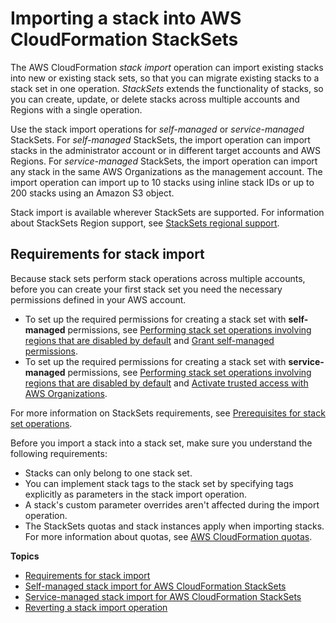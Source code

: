 # Importing a stack into AWS CloudFormation StackSets<a name="stacksets-import"></a>

The AWS CloudFormation *stack import* operation can import existing stacks into new or existing stack sets, so that you can migrate existing stacks to a stack set in one operation\. *StackSets* extends the functionality of stacks, so you can create, update, or delete stacks across multiple accounts and Regions with a single operation\.

Use the stack import operations for *self\-managed* or *service\-managed* StackSets\. For *self\-managed* StackSets, the import operation can import stacks in the administrator account or in different target accounts and AWS Regions\. For *service\-managed* StackSets, the import operation can import any stack in the same AWS Organizations as the management account\. The import operation can import up to 10 stacks using inline stack IDs or up to 200 stacks using an Amazon S3 object\.

Stack import is available wherever StackSets are supported\. For information about StackSets Region support, see [StackSets regional support](https://docs.aws.amazon.com/general/latest/gr/cfn.html#regional-support-stacksets)\.

## Requirements for stack import<a name="stackset-import-considerations"></a>

Because stack sets perform stack operations across multiple accounts, before you can create your first stack set you need the necessary permissions defined in your AWS account\.
+ To set up the required permissions for creating a stack set with **self\-managed** permissions, see [Performing stack set operations involving regions that are disabled by default](stacksets-prereqs.md#stacksets-opt-in-regions) and [Grant self\-managed permissions](stacksets-prereqs-self-managed.md)\.
+ To set up the required permissions for creating a stack set with **service\-managed** permissions, see [Performing stack set operations involving regions that are disabled by default](stacksets-prereqs.md#stacksets-opt-in-regions) and [Activate trusted access with AWS Organizations](stacksets-orgs-activate-trusted-access.md)\.

For more information on StackSets requirements, see [Prerequisites for stack set operations](https://docs.aws.amazon.com/AWSCloudFormation/latest/UserGuide/stacksets-prereqs.html)\.

Before you import a stack into a stack set, make sure you understand the following requirements:
+ Stacks can only belong to one stack set\.
+ You can implement stack tags to the stack set by specifying tags explicitly as parameters in the stack import operation\.
+ A stack's custom parameter overrides aren't affected during the import operation\.
+ The StackSets quotas and stack instances apply when importing stacks\. For more information about quotas, see [AWS CloudFormation quotas](https://docs.aws.amazon.com/AWSCloudFormation/latest/UserGuide/cloudformation-limits.html)\.

**Topics**
+ [Requirements for stack import](#stackset-import-considerations)
+ [Self\-managed stack import for AWS CloudFormation StackSets](self-managed-import.md)
+ [Service\-managed stack import for AWS CloudFormation StackSets](service-managed-import.md)
+ [Reverting a stack import operation](reverting-stackset-import.md)